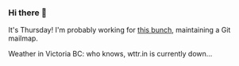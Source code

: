### Hi there :wave:

It's Thursday! I'm probably working for [this bunch](https://github.com/kohofinancial), maintaining a Git mailmap.

Weather in Victoria BC: who knows, wttr.in is currently down...
